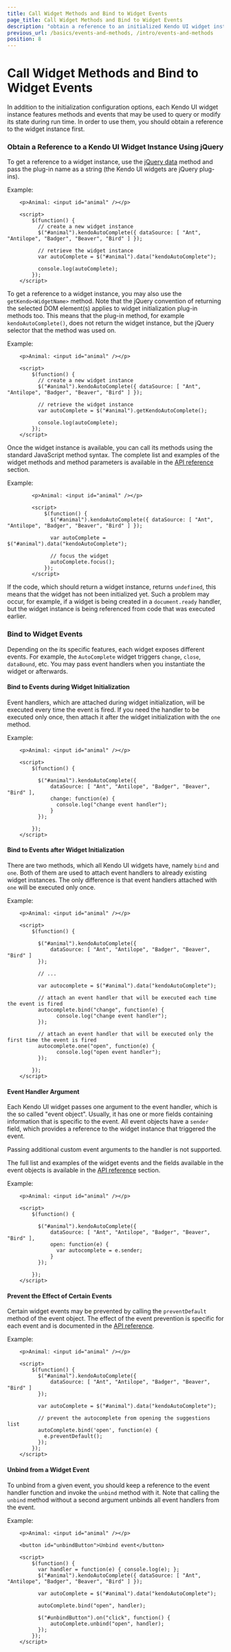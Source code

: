 ```yaml
---
title: Call Widget Methods and Bind to Widget Events
page_title: Call Widget Methods and Bind to Widget Events
description: "obtain a reference to an initialized Kendo UI widget instance, methods and events for Kendo"
previous_url: /basics/events-and-methods, /intro/events-and-methods
position: 8
---
```


# Call Widget Methods and Bind to Widget Events

In addition to the initialization configuration options, each Kendo UI widget instance features methods and events that may be used to query or modify its state during run time. In order to use them, you should obtain a reference to the widget instance first.

### Obtain a Reference to a Kendo UI Widget Instance Using jQuery

To get a reference to a widget instance, use the [jQuery data](http://api.jquery.com/data/) method and pass the plug-in name as a string (the Kendo UI widgets are jQuery plug-ins). 

Example: 

```
    <p>Animal: <input id="animal" /></p>

    <script>
        $(function() {
          // create a new widget instance
          $("#animal").kendoAutoComplete({ dataSource: [ "Ant", "Antilope", "Badger", "Beaver", "Bird" ] });

          // retrieve the widget instance
          var autoComplete = $("#animal").data("kendoAutoComplete");
             
          console.log(autoComplete);
        });
    </script>
```

To get a reference to a widget instance, you may also use the `getKendo<WidgetName>` method. Note that the jQuery convention of returning the selected DOM element(s) applies to widget initialization plug-in methods too. This means that the plug-in method, for example `kendoAutoComplete()`, does not return the widget instance, but the jQuery selector that the method was used on.

Example:

```
    <p>Animal: <input id="animal" /></p>

    <script>
        $(function() {
          // create a new widget instance
          $("#animal").kendoAutoComplete({ dataSource: [ "Ant", "Antilope", "Badger", "Beaver", "Bird" ] });

          // retrieve the widget instance
          var autoComplete = $("#animal").getKendoAutoComplete();
              
          console.log(autoComplete);
        });
    </script>
```

Once the widget instance is available, you can call its methods using the standard JavaScript method syntax. The complete list and examples of the widget methods and method parameters is available in the [API reference](/api/javascript/kendo) section.

Example:

```
        <p>Animal: <input id="animal" /></p>

        <script>
            $(function() {
              $("#animal").kendoAutoComplete({ dataSource: [ "Ant", "Antilope", "Badger", "Beaver", "Bird" ] });

              var autoComplete = $("#animal").data("kendoAutoComplete");

              // focus the widget
              autoComplete.focus();
            });
        </script>
```

If the code, which should return a widget instance, returns `undefined`, this means that the widget has not been initialized yet. Such a problem may occur, for example, if a widget is being created in a `document.ready` handler, but the widget instance is being referenced from code that was executed earlier.

### Bind to Widget Events

Depending on the its specific features, each widget exposes different events. For example, the `AutoComplete` widget triggers `change`, `close`, `dataBound`, etc. You may pass event handlers when you instantiate the widget or afterwards.

#### Bind to Events during Widget Initialization

Event handlers, which are attached during widget initialization, will be executed every time the event is fired. If you need the handler to be executed only once, then attach it after the widget initialization with the `one` method.

Example: 

```
    <p>Animal: <input id="animal" /></p>

    <script>
        $(function() {
        
          $("#animal").kendoAutoComplete({
              dataSource: [ "Ant", "Antilope", "Badger", "Beaver", "Bird" ],
              change: function(e) {
                console.log("change event handler");
              }
          });
          
        });
    </script>
```

#### Bind to Events after Widget Initialization

There are two methods, which all Kendo UI widgets have, namely `bind` and `one`. Both of them are used to attach event handlers to already existing widget instances. The only difference is that event handlers attached with `one` will be executed only once.

Example: 

```
    <p>Animal: <input id="animal" /></p>

    <script>
        $(function() {
        
          $("#animal").kendoAutoComplete({
              dataSource: [ "Ant", "Antilope", "Badger", "Beaver", "Bird" ]
          });
          
          // ...
          
          var autocomplete = $("#animal").data("kendoAutoComplete");
          
          // attach an event handler that will be executed each time the event is fired
          autocomplete.bind("change", function(e) {
                console.log("change event handler");
          });
          
          // attach an event handler that will be executed only the first time the event is fired
          autocomplete.one("open", function(e) {
                console.log("open event handler");
          });
          
        });
    </script>
```

#### Event Handler Argument

Each Kendo UI widget passes one argument to the event handler, which is the so called "event object". Usually, it has one or more fields containing information that is specific to the event. All event objects have a `sender` field, which provides a reference to the widget instance that triggered the event. 

Passing additional custom event arguments to the handler is not supported. 

The full list and examples of the widget events and the fields available in the event objects is available in the [API reference](/api/javascript/kendo) section.

Example: 

```
    <p>Animal: <input id="animal" /></p>

    <script>
        $(function() {
        
          $("#animal").kendoAutoComplete({
              dataSource: [ "Ant", "Antilope", "Badger", "Beaver", "Bird" ],
              open: function(e) {
                var autocomplete = e.sender;
              }
          });
          
        });
    </script>
```

#### Prevent the Effect of Certain Events

Certain widget events may be prevented by calling the `preventDefault` method of the event object. The effect of the event prevention is specific for each event and is documented in the [API reference](/api/javascript/kendo).

Example: 

```
    <p>Animal: <input id="animal" /></p>

    <script>
        $(function() {
          $("#animal").kendoAutoComplete({
              dataSource: [ "Ant", "Antilope", "Badger", "Beaver", "Bird" ]
          });

          var autoComplete = $("#animal").data("kendoAutoComplete");

          // prevent the autocomplete from opening the suggestions list
          autoComplete.bind('open', function(e) {
            e.preventDefault();
          });
        });
    </script>
```

#### Unbind from a Widget Event

To unbind from a given event, you should keep a reference to the event handler function and invoke the `unbind` method with it. Note that calling the `unbind` method without a second argument unbinds all event handlers from the event.

Example: 

```
    <p>Animal: <input id="animal" /></p>

    <button id="unbindButton">Unbind event</button>

    <script>
        $(function() {
          var handler = function(e) { console.log(e); };
          $("#animal").kendoAutoComplete({ dataSource: [ "Ant", "Antilope", "Badger", "Beaver", "Bird" ] });

          var autoComplete = $("#animal").data("kendoAutoComplete");

          autoComplete.bind("open", handler);

          $("#unbindButton").on("click", function() {
              autoComplete.unbind("open", handler);
          });
        });
    </script>
```